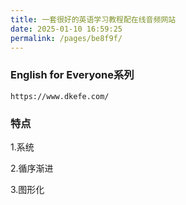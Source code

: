 ```yaml
---
title: 一套很好的英语学习教程配在线音频网站
date: 2025-01-10 16:59:25
permalink: /pages/be8f9f/
---
```

### English for Everyone系列

```
https://www.dkefe.com/
```

### 特点

1.系统

2.循序渐进

3.图形化
